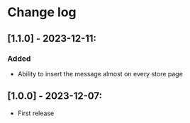 # Change log

## [1.1.0] - 2023-12-11:
### Added
- Ability to insert the message almost on every store page

## [1.0.0] - 2023-12-07:
- First release
